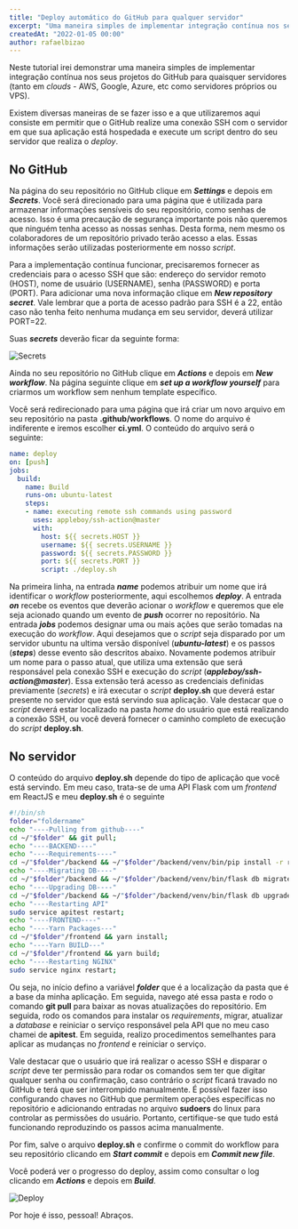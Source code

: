 ```yaml
---
title: "Deploy automático do GitHub para qualquer servidor"
excerpt: "Uma maneira simples de implementar integração contínua nos seus projetos do GitHub para quaisquer servidores (tanto em *clouds* - AWS, Google, Azure, etc como servidores próprios ou VPS)."
createdAt: "2022-01-05 00:00"
author: rafaelbizao
---
```




Neste tutorial irei demonstrar uma maneira simples de implementar integração contínua nos seus projetos do GitHub para quaisquer servidores (tanto em *clouds* - AWS, Google, Azure, etc como servidores próprios ou VPS).

Existem diversas maneiras de se fazer isso e a que utilizaremos aqui consiste em permitir que o GitHub realize uma conexão SSH com o servidor em que sua aplicação está hospedada e execute um script dentro do seu servidor que realiza o *deploy*.

## No GitHub

Na página do seu repositório no GitHub clique em ***Settings*** e depois em ***Secrets***. Você será direcionado para uma página que é utilizada para armazenar informações sensíveis do seu repositório, como senhas de acesso. Isso é uma precaução de segurança importante pois não queremos que ninguém tenha acesso as nossas senhas. Desta forma, nem mesmo os colaboradores de um repositório privado terão acesso a elas. Essas informações serão utilizadas posteriormente em nosso *script*.

Para a implementação contínua funcionar, precisaremos fornecer as credenciais para o acesso SSH que são: endereço do servidor remoto (HOST), nome de usuário (USERNAME), senha (PASSWORD) e porta (PORT). Para adicionar uma nova informação clique em ***New repository secret***. Vale lembrar que a porta de acesso padrão para SSH é a 22, então caso não tenha feito nenhuma mudança em seu servidor, deverá utilizar PORT=22.

Suas ***secrets*** deverão ficar da seguinte forma:

![Secrets](/images/post-deploy-automatico/secrets.png "Secrets")

Ainda no seu repositório no GitHub clique em ***Actions*** e depois em ***New workflow***. Na página seguinte clique em ***set up a workflow yourself*** para criarmos um workflow sem nenhum template específico.

Você será redirecionado para uma página que irá criar um novo arquivo em seu repositório na pasta **.github/workflows**. O nome do arquivo é indiferente e iremos escolher **ci.yml**. O conteúdo do arquivo será o seguinte:

~~~yaml
name: deploy
on: [push]
jobs:
  build:
    name: Build
    runs-on: ubuntu-latest
    steps:
    - name: executing remote ssh commands using password
      uses: appleboy/ssh-action@master
      with:
        host: ${{ secrets.HOST }}
        username: ${{ secrets.USERNAME }}
        password: ${{ secrets.PASSWORD }}
        port: ${{ secrets.PORT }}
        script: ./deploy.sh
~~~

Na primeira linha, na entrada ***name*** podemos atribuir um nome que irá identificar o *workflow* posteriormente, aqui escolhemos ***deploy***. A entrada ***on*** recebe os eventos que deverão acionar o *workflow* e queremos que ele seja acionado quando um evento de ***push*** ocorrer no repositório. Na entrada ***jobs*** podemos designar uma ou mais ações que serão tomadas na execução do *workflow*. Aqui desejamos que o *script* seja disparado por um servidor ubuntu na ultima versão disponível (***ubuntu-latest***) e os passos (***steps***) desse evento são descritos abaixo. Novamente podemos atribuir um nome para o passo atual, que utiliza uma extensão que será responsável pela conexão SSH e execução do *script* (***appleboy/ssh-action@master***). Essa extensão terá acesso as credenciais definidas previamente (*secrets*) e irá executar o *script* **deploy.sh** que deverá estar presente no servidor que está servindo sua aplicação. Vale destacar que o *script* deverá estar localizado na pasta *home* do usuário que está realizando a conexão SSH, ou você deverá fornecer o caminho completo de execução do *script* **deploy.sh**.

## No servidor

O conteúdo do arquivo **deploy.sh** depende do tipo de aplicação que você está servindo. Em meu caso, trata-se de uma API Flask com um *frontend* em ReactJS e meu **deploy.sh** é o seguinte

~~~sh
#!/bin/sh
folder="foldername"
echo "----Pulling from github----"
cd ~/"$folder" && git pull;
echo "----BACKEND----"
echo "----Requirements----"
cd ~/"$folder"/backend && ~/"$folder"/backend/venv/bin/pip install -r requirements.txt;
echo "----Migrating DB----"
cd ~/"$folder"/backend && ~/"$folder"/backend/venv/bin/flask db migrate;
echo "----Upgrading DB----"
cd ~/"$folder"/backend && ~/"$folder"/backend/venv/bin/flask db upgrade;
echo "----Restarting API"
sudo service apitest restart;
echo "----FRONTEND----"
echo "----Yarn Packages---"
cd ~/"$folder"/frontend && yarn install;
echo "----Yarn BUILD---"
cd ~/"$folder"/frontend && yarn build;
echo "----Restarting NGINX"
sudo service nginx restart;
~~~

Ou seja, no início defino a variável ***folder*** que é a localização da pasta que é a base da minha aplicação. Em seguida, navego até essa pasta e rodo o comando **git pull** para baixar as novas atualizações do repositório. Em seguida, rodo os comandos para instalar os *requirements*, migrar, atualizar a *database* e reiniciar o serviço responsável pela API que no meu caso chamei de **apitest**. Em seguida, realizo procedimentos semelhantes para aplicar as mudanças no *frontend* e reiniciar o serviço.

Vale destacar que o usuário que irá realizar o acesso SSH e disparar o *script* deve ter permissão para rodar os comandos sem ter que digitar qualquer senha ou confirmação, caso contrário o *script* ficará travado no GitHub e terá que ser interrompido manualmente. É possível fazer isso configurando chaves no GitHub que permitem operações específicas no repositório e adicionando entradas no arquivo **sudoers** do linux para controlar as permissões do usuário. Portanto, certifique-se que tudo está funcionando reproduzindo os passos acima manualmente.

Por fim, salve o arquivo **deploy.sh** e confirme o commit do workflow para seu repositório clicando em ***Start commit*** e depois em ***Commit new file***.

Você poderá ver o progresso do deploy, assim como consultar o log clicando em ***Actions*** e depois em ***Build***.

![Deploy](/images/post-deploy-automatico/deploy.png "Deploy")

Por hoje é isso, pessoal! Abraços.
